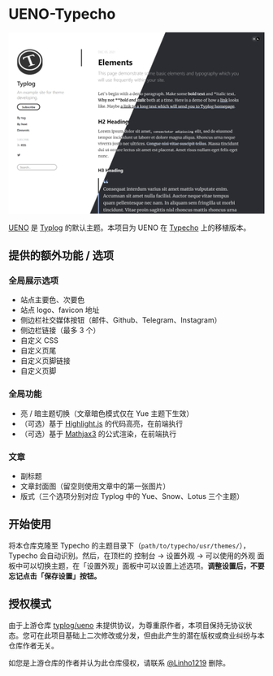 # UENO-Typecho

![screenshot](./screenshot.png)

[UENO](https://github.com/typlog/ueno) 是 [Typlog](https://typlog.com/) 的默认主题。本项目为 UENO 在 [Typecho](https://typecho.org/) 上的移植版本。

## 提供的额外功能 / 选项

### 全局展示选项

- 站点主要色、次要色
- 站点 logo、favicon 地址
- 侧边栏社交媒体按钮（邮件、Github、Telegram、Instagram）
- 侧边栏链接（最多 3 个）
- 自定义 CSS
- 自定义页尾
- 自定义页脚链接
- 自定义页脚

### 全局功能

- 亮 / 暗主题切换（文章暗色模式仅在 Yue 主题下生效）
- （可选）基于 [Highlight.js](https://highlightjs.org/) 的代码高亮，在前端执行
- （可选）基于 [Mathjax3](https://www.mathjax.org/) 的公式渲染，在前端执行

### 文章

- 副标题
- 文章封面图（留空则使用文章中的第一张图片）
- 版式（三个选项分别对应 Typlog 中的 Yue、Snow、Lotus 三个主题）

## 开始使用

将本仓库克隆至 Typecho 的主题目录下（`path/to/typecho/usr/themes/`），Typecho 会自动识别。然后，在顶栏的 控制台 → 设置外观 → 可以使用的外观 面板中可以切换主题，在「设置外观」面板中可以设置上述选项。**调整设置后，不要忘记点击「保存设置」按钮。**

## 授权模式

由于上游仓库 [typlog/ueno](https://github.com/typlog/ueno) 未提供协议，为尊重原作者，本项目保持无协议状态。您可在此项目基础上二次修改或分发，但由此产生的潜在版权或商业纠纷与本仓库作者无关。

如您是上游仓库的作者并认为此仓库侵权，请联系 [@Linho1219](https://github.com/Linho1219) 删除。
